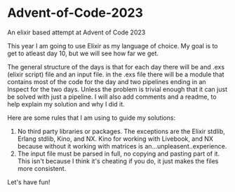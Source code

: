 # Advent-of-Code-2023
An elixir based attempt at Advent of Code 2023

This year I am going to use Elixir as my language of choice. My goal is to get to atleast day 10, but we will see how far we get. 

The general structure of the days is that for each day there will be and .exs (elixir script) file and an input file. in the .exs file there will be a module that contains most of the code for the day and two pipelines ending in an Inspect for the two days. Unless the problem is trivial enough that it can just be solved with just a pipeline. I will also add comments and a readme, to help explain my solution and why I did it.

Here are some rules that I am using to guide my solutions:
1. No third party libraries or packages. The exceptions are the Elixir stdlib, Erlang stdlib, Kino, and NX. Kino for working with Livebook, and NX because without it working with matrices is an...unpleasent..experience.
2. The input file must be parsed in full, no copying and pasting part of it. This isn't because I think it's cheating if you do, it just makes the files more consistent.

Let's have fun!
